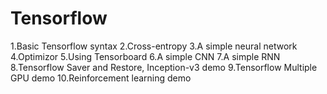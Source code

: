 # Tensorflow
1.Basic Tensorflow syntax
2.Cross-entropy
3.A simple neural network
4.Optimizor
5.Using Tensorboard
6.A simple CNN
7.A simple RNN
8.Tensorflow Saver and Restore, Inception-v3 demo
9.Tensorflow Multiple GPU demo
10.Reinforcement learning demo
